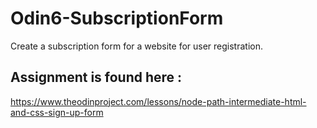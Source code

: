 # Odin6-SubscriptionForm
Create a subscription form for a website for user registration.


## Assignment is found here : 
https://www.theodinproject.com/lessons/node-path-intermediate-html-and-css-sign-up-form



